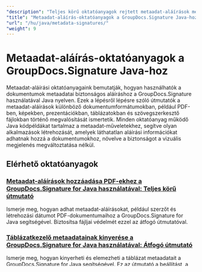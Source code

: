 ```yaml
---
"description": "Teljes körű oktatóanyagok rejtett metaadat-aláírások megvalósításához különböző dokumentumformátumokban a GroupDocs.Signature for Java használatával."
"title": "Metaadat-aláírás-oktatóanyagok a GroupDocs.Signature Java-hoz"
"url": "/hu/java/metadata-signatures/"
"weight": 9
---
```


# Metaadat-aláírás-oktatóanyagok a GroupDocs.Signature Java-hoz

Metaadat-aláírási oktatóanyagaink bemutatják, hogyan használhatók a dokumentumok metaadatai biztonságos aláíráshoz a GroupDocs.Signature használatával Java nyelven. Ezek a lépésről lépésre szóló útmutatók a metaadat-aláírások különböző dokumentumformátumokban, például PDF-ben, képekben, prezentációkban, táblázatokban és szövegszerkesztő fájlokban történő megvalósítását ismertetik. Minden oktatóanyag működő Java kódpéldákat tartalmaz a metaadat-műveletekhez, segítve olyan alkalmazások létrehozását, amelyek láthatatlan aláírási információkat adhatnak hozzá a dokumentumokhoz, növelve a biztonságot a vizuális megjelenés megváltoztatása nélkül.

## Elérhető oktatóanyagok

### [Metaadat-aláírások hozzáadása PDF-ekhez a GroupDocs.Signature for Java használatával: Teljes körű útmutató](./groupdocs-signature-java-add-metadata-to-pdfs/)
Ismerje meg, hogyan adhat metaadat-aláírásokat, például szerzőt és létrehozási dátumot PDF-dokumentumaihoz a GroupDocs.Signature for Java segítségével. Biztosítsa fájljai védelmét ezzel az átfogó útmutatóval.

### [Táblázatkezelő metaadatainak kinyerése a GroupDocs.Signature for Java használatával: Átfogó útmutató](./extract-spreadsheet-metadata-groupdocs-signature-java/)
Ismerje meg, hogyan kinyerheti és elemezheti a táblázat metaadatait a GroupDocs.Signature for Java segítségével. Ez az útmutató a beállítást, a megvalósítást és a valós alkalmazásokat ismerteti.

### [Dokumentummetaadatok titkosítása és aláírása a GroupDocs.Signature for Java használatával: Átfogó útmutató](./encrypt-sign-metadata-groupdocs-java/)
Ismerje meg, hogyan védheti a dokumentumok metaadatait titkosítással és aláírással a GroupDocs.Signature for Java segítségével. Ez az útmutató az egyéni adataláírásokat, az XOR titkosítást és ezen funkciók Java-alkalmazásokba való integrálását ismerteti.

### [Prezentációs dokumentumok metaadatokkal történő aláírása a GroupDocs.Signature for Java használatával: Teljes körű útmutató](./groupdocs-signature-java-sign-presentation-metadata/)
Ismerje meg, hogyan írhat alá prezentációs dokumentumokat és hogyan ágyazhat be metaadatokat a GroupDocs.Signature for Java használatával. Fejlessze a dokumentumkezelő rendszereket a hitelesség, a szerzőség és az integritás megőrzésével.

### [PDF aláírása metaadatokkal a GroupDocs.Signature for Java használatával](./sign-pdf-metadata-groupdocs-signature-java/)
Tanulja meg, hogyan írhat alá PDF-fájlokat metaadatokkal, például szerzővel, dátummal és azonosítóval a GroupDocs.Signature for Java segítségével. Hatékonyan növelheti a dokumentumok biztonságát és hitelességét.

### [Egyéni metaadatok implementálása Java nyelven a GroupDocs.Signature használatával a továbbfejlesztett dokumentumaláíráshoz](./implement-custom-metadata-java-groupdocs-signature/)
Ismerje meg, hogyan implementálhat egyéni metaadatokat a GroupDocs.Signature for Java segítségével. Növelje hatékonyan a dokumentumok hitelességét és nyomon követhetőségét.

### [Képmetaadatok aláírásának és titkosításának megvalósítása Java-ban a GroupDocs.Signature segítségével](./groupdocs-signature-java-image-metadata-encryption/)
Ismerje meg, hogyan védheti a kép metaadatait titkosítással a GroupDocs.Signature for Java segítségével. Lépésről lépésre útmutatóval biztosíthatja az adatok integritását és hitelességét.

### [Java titkosítás és metaadat-aláírás: Biztonságos dokumentumkezelés a GroupDocs.Signature segítségével](./java-encryption-metadata-signature-groupdocs-signature/)
Ismerje meg, hogyan valósíthat meg Java titkosítást és metaadat-aláírásokat a GroupDocs.Signature használatával a biztonságos dokumentumkezelés érdekében. Kövesse ezt az átfogó útmutatót.

### [Fő metaadatok aláírása Word-dokumentumokban a GroupDocs.Signature for Java használatával](./master-metadata-signing-word-docs-groupdocs-signature-java/)
Ismerje meg, hogyan írhat alá biztonságosan és hatékonyan metaadatokat Word-dokumentumokban a GroupDocs.Signature for Java segítségével. Növelje a dokumentumok hitelességét és biztonságát.

### [Dokumentumtulajdonságok lekérésének elsajátítása a GroupDocs.Signature for Java segítségével: Átfogó útmutató](./groupdocs-signature-java-document-properties-tutorial/)
Tanulja meg a dokumentumok tulajdonságainak hatékony kezelését a GroupDocs.Signature for Java használatával. Ez az útmutató a beállítást, a metaadatok lekérését és az aláírások kezelését ismerteti.

### [Java dokumentumok biztonságossá tétele metaadat-aláírással és titkosítással a GroupDocs segítségével](./java-metadata-signature-encryption-groupdocs/)
Ismerje meg, hogyan valósíthat meg biztonságos metaadat-aláírásokat Java nyelven a GroupDocs.Signature használatával, javítva a dokumentumok integritását és hitelességét.

### [Biztonságos metaadat-aláírás-keresés és -kinyerés GroupDocs for Java használatával](./groupdocs-signature-secure-metadata-search-java/)
Ismerje meg, hogyan kereshet biztonságosan metaadat-aláírásokat dokumentumokból a GroupDocs.Signature for Java használatával. Növelje a dokumentumok biztonságát titkosítással.

### [Biztonságos Word metaadat-aláírások Java-ban a GroupDocs segítségével: Átfogó útmutató](./secure-word-metadata-signatures-java-groupdocs/)
Ismerje meg, hogyan valósíthat meg biztonságos metaadat-aláírásokat Word-dokumentumokhoz a GroupDocs.Signature for Java használatával, biztosítva a dokumentumok integritását és védelmét.

## További források

- [GroupDocs.Signature Java dokumentációhoz](https://docs.groupdocs.com/signature/java/)
- [GroupDocs.Signature Java API-referenciához](https://reference.groupdocs.com/signature/java/)
- [GroupDocs.Signature letöltése Java-hoz](https://releases.groupdocs.com/signature/java/)
- [GroupDocs.Signature fórum](https://forum.groupdocs.com/c/signature)
- [Ingyenes támogatás](https://forum.groupdocs.com/)
- [Ideiglenes engedély](https://purchase.groupdocs.com/temporary-license/)